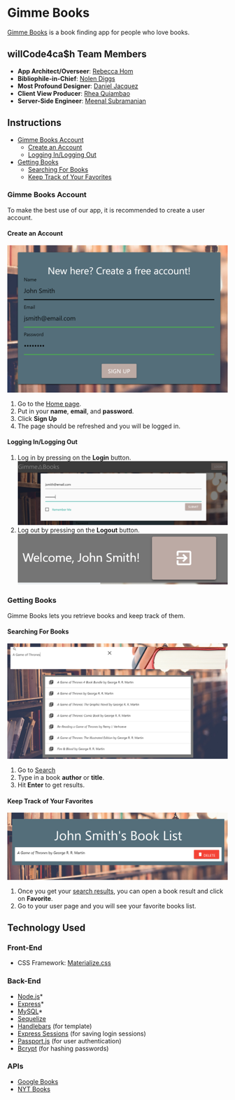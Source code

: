 # Gimme Books

[Gimme Books](https://powerful-earth-15398.herokuapp.com/) is a book finding app for people who love books.

## willCode4ca$h Team Members

- **App Architect/Overseer**: [Rebecca Hom](https://github.com/homr0)
- **Bibliophile-in-Chief**: [Nolen Diggs](https://github.com/DiggsNG)
- **Most Profound Designer**: [Daniel Jacquez](https://github.com/jacquezdaniel)
- **Client View Producer**: [Rhea Quiambao](https://github.com/delquiam)
- **Server-Side Engineer**: [Meenal Subramanian](https://github.com/meenalal)

## Instructions

- [Gimme Books Account](#gimme-books-account)
  - [Create an Account](#create-an-account)
  - [Logging In/Logging Out](#logging-in-logging-out)
- [Getting Books](#getting-books)
  - [Searching For Books](#searching-for-books)
  - [Keep Track of Your Favorites](#keeping-track-of-your-favorites)

### Gimme Books Account

To make the best use of our app, it is recommended to create a user account.

#### Create an Account

![Creating an account](/public/images/gmb-account-create.PNG)

1. Go to the [Home page](https://powerful-earth-15398.herokuapp.com/).
2. Put in your **name**, **email**, and **password**.
3. Click **Sign Up**
4. The page should be refreshed and you will be logged in.

#### Logging In/Logging Out

1. Log in by pressing on the **Login** button. ![Log in to account](/public/images/gmb-account-login.PNG)
2. Log out by pressing on the **Logout** button. ![Log out of account](/public/images/gmb-account-logout.PNG)


### Getting Books

Gimme Books lets you retrieve books and keep track of them.

#### Searching For Books

![Searching for books](/public/images/gmb-books-search.PNG)

1. Go to [Search](https://powerful-earth-15398.herokuapp.com/#search_bar)
2. Type in a book **author** or **title**.
3. Hit **Enter** to get results.

#### Keep Track of Your Favorites

![Favorite book list](/public/images/gmb-books-favorite.PNG)

1. Once you get your [search results](#searching-for-books), you can open a book result and click on **Favorite**.
2. Go to your user page and you will see your favorite books list.

## Technology Used

### Front-End

- CSS Framework: [Materialize.css](https://materializecss.com/)

### Back-End

- [Node.js](https://nodejs.org/en/)*
- [Express](https://expressjs.com/)*
- [MySQL](https://www.mysql.com/)*
- [Sequelize](http://docs.sequelizejs.com/)
- [Handlebars](https://handlebarsjs.com/) (for template)
- [Express Sessions](https://github.com/expressjs/session) (for saving login sessions)
- [Passport.js](http://www.passportjs.org/) (for user authentication)
- [Bcrypt](https://www.npmjs.com/package/bcrypt) (for hashing passwords)

### APIs

- [Google Books](https://developers.google.com/books/)
- [NYT Books](https://developer.nytimes.com/docs/books-product/1/overview)
